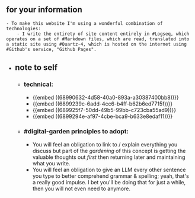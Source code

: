 ## for your information
	- To make this website I'm using a wonderful combination of technologies:
		- I write the entirety of site content entirely in #Logseq, which operates on a set of #Markdown files, which are read, translated into a static site using #Quartz-4, which is hosted on the internet using #Github's service, "Github Pages".
- ## note to self
	- ### technical:
		- {{embed ((68990632-4d58-40a0-893a-a30387400bb8))}}
		- {{embed ((6899239c-6add-4cc6-b4ff-b62b6ed7715f))}}
		- {{embed ((689925f7-50dd-49b5-99bb-c723cba55ad9))}}
		- {{embed ((6899294e-af97-4cbe-bca9-b633e8edaf11))}}
	- ### #digital-garden principles to adopt:
		- You will feel an obligation to link to / explain everything you discuss but part of the *gardening* of this concept is getting the valuable thoughts out *first* then returning later and maintaining what you write.
		- You will feel an obligation to give an LLM every other sentence you type to better comprehend grammar & spelling; yeah, that's a really good impulse. I bet you'll be doing that for just a while, then you will not even need to anymore.